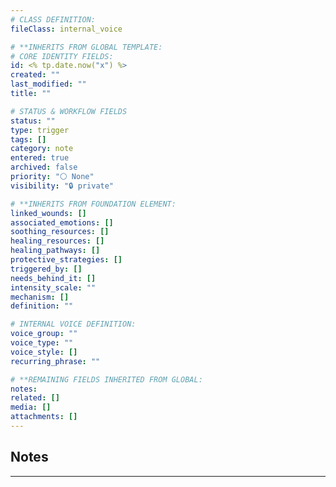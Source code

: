 ```yaml
---
# CLASS DEFINITION:
fileClass: internal_voice

# **INHERITS FROM GLOBAL TEMPLATE:
# CORE IDENTITY FIELDS:
id: <% tp.date.now("x") %>
created: ""
last_modified: ""
title: ""

# STATUS & WORKFLOW FIELDS
status: ""
type: trigger
tags: []
category: note
entered: true
archived: false
priority: "⚪ None"
visibility: "🔒 private"

# **INHERITS FROM FOUNDATION ELEMENT:
linked_wounds: []
associated_emotions: []
soothing_resources: []
healing_resources: []
healing_pathways: []
protective_strategies: []
triggered_by: []
needs_behind_it: []
intensity_scale: ""
mechanism: []
definition: ""

# INTERNAL VOICE DEFINITION:
voice_group: ""
voice_type: ""
voice_style: []
recurring_phrase: ""

# **REMAINING FIELDS INHERITED FROM GLOBAL:
notes: 
related: []
media: []
attachments: []
---
```


## Notes
---



